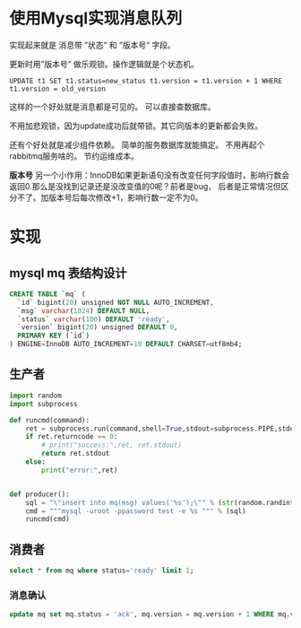 # 使用Mysql实现消息队列



实现起来就是 消息带 ”状态“ 和 ”版本号“ 字段。

更新时用”版本号“ 做乐观锁。操作逻辑就是个状态机。

```UPDATE t1 SET t1.status=new_status t1.version = t1.version + 1 WHERE t1.version = old_version```

这样的一个好处就是消息都是可见的。 可以直接查数据库。

不用加悲观锁，因为update成功后就带锁。其它同版本的更新都会失败。

还有个好处就是减少组件依赖。 简单的服务数据库就能搞定。 不用再起个rabbitmq服务啥的。 节约运维成本。

**版本号** 另一个小作用：InnoDB如果更新语句没有改变任何字段值时，影响行数会返回0.那么是没找到记录还是没改变值的0呢？前者是bug， 后者是正常情况但区分不了。加版本号后每次修改+1，影响行数一定不为0。

# 实现

## mysql mq 表结构设计
```sql
CREATE TABLE `mq` (
  `id` bigint(20) unsigned NOT NULL AUTO_INCREMENT,
  `msg` varchar(1024) DEFAULT NULL,
  `status` varchar(100) DEFAULT 'ready',
  `version` bigint(20) unsigned DEFAULT 0,
  PRIMARY KEY (`id`)
) ENGINE=InnoDB AUTO_INCREMENT=10 DEFAULT CHARSET=utf8mb4;
```

## 生产者


```python
import random
import subprocess

def runcmd(command):
    ret = subprocess.run(command,shell=True,stdout=subprocess.PIPE,stderr=subprocess.PIPE,encoding="utf-8",timeout=1)
    if ret.returncode == 0:
        # print("success:",ret, ret.stdout)
        return ret.stdout
    else:
        print("error:",ret)


def producer():
    sql = "\"insert into mq(msg) values('%s');\"" % (str(random.randint(1,99999)))
    cmd = """mysql -uroot -ppassword test -e %s """ % (sql)
    runcmd(cmd)

```

## 消费者

```sql
select * from mq where status='ready' limit 1;
```

### 消息确认

```sql
update mq set mq.status = 'ack', mq.version = mq.version + 1 WHERE mq.version = {query_version} and id = {query_id}
```
